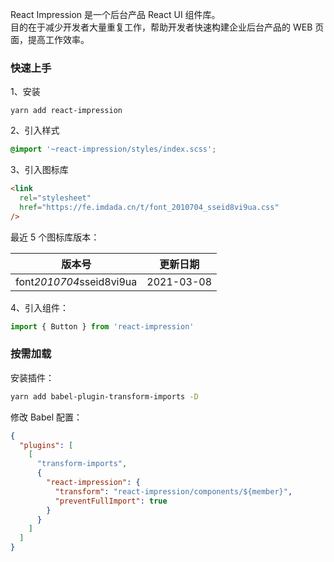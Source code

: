 React Impression 是一个后台产品 React UI 组件库。<br>
目的在于减少开发者大量重复工作，帮助开发者快速构建企业后台产品的 WEB 页面，提高工作效率。<br>

### 快速上手

1、安装

```shell
yarn add react-impression
```

2、引入样式

```scss
@import '~react-impression/styles/index.scss';
```

3、引入图标库

```html
<link
  rel="stylesheet"
  href="https://fe.imdada.cn/t/font_2010704_sseid8vi9ua.css"
/>
```

最近 5 个图标库版本：

| 版本号                                             | 更新日期   |
| -------------------------------------------------- | ---------- |
| font<span>_</span>2010704<span>_</span>sseid8vi9ua | 2021-03-08 |

4、引入组件：

```js static
import { Button } from 'react-impression'
```

### 按需加载

安装插件：

```sh
yarn add babel-plugin-transform-imports -D
```

修改 Babel 配置：

```json
{
  "plugins": [
    [
      "transform-imports",
      {
        "react-impression": {
          "transform": "react-impression/components/${member}",
          "preventFullImport": true
        }
      }
    ]
  ]
}
```

